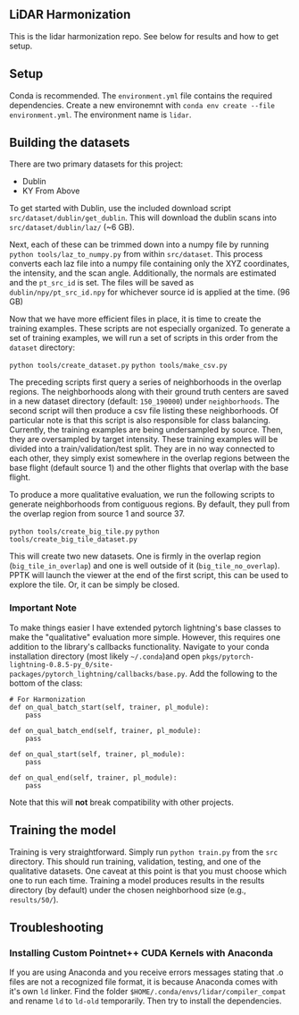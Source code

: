 LiDAR Harmonization
--

This is the lidar harmonization repo. See below for results and how to get setup.

## Setup

Conda is recommended. The `environment.yml` file contains the required dependencies. Create a new environemnt with `conda env create --file environment.yml`. The environment name is `lidar`. 


## Building the datasets

There are two primary datasets for this project:
- Dublin
- KY From Above

To get started with Dublin, use the included download script `src/dataset/dublin/get_dublin`. This will download the dublin scans into `src/dataset/dublin/laz/` (~6 GB). 

Next, each of these can be trimmed down into a numpy file by running `python tools/laz_to_numpy.py` from within `src/dataset`. This process converts each laz file into a numpy file containing only the XYZ coordinates, the intensity, and the scan angle. Additionally, the normals are estimated and the `pt_src_id` is set. The files will be saved as `dublin/npy/pt_src_id.npy` for whichever source id is applied at the time. (96 GB)

Now that we have more efficient files in place, it is time to create the training examples. These scripts are not especially organized. To generate a set of training examples, we will run a set of scripts in this order from the `dataset` directory:

`python tools/create_dataset.py`
`python tools/make_csv.py`

The preceding scripts first query a series of neighborhoods in the overlap regions. The neighborhoods along with their ground truth centers are saved in a new dataset directory (default: `150_190000`) under `neighborhoods`. The second script will then produce a csv file listing these neighborhoods. Of particular note is that this script is also responsible for class balancing. Currently, the training examples are being undersampled by source. Then, they are oversampled by target intensity. These training examples will be divided into a train/validation/test split. They are in no way connected to each other, they simply exist somewhere in the overlap regions between the base flight (default source 1) and the other flights that overlap with the base flight.

To produce a more qualitative evaluation, we run the following scripts to generate neighborhoods from contiguous regions. By default, they pull from the overlap region from source 1 and source 37. 

`python tools/create_big_tile.py`
`python tools/create_big_tile_dataset.py`

This will create two new datasets. One is firmly in the overlap region (`big_tile_in_overlap`) and one is well outside of it (`big_tile_no_overlap`). PPTK will launch the viewer at the end of the first script, this can be used to explore the tile. Or, it can be simply be closed. 

### Important Note
To make things easier I have extended pytorch lightning's base classes to make the "qualitative" evaluation more simple. However, this requires one addition to the library's callbacks functionality. Navigate to your conda installation directory (most likely `~/.conda`)and open `pkgs/pytorch-lightning-0.8.5-py_0/site-packages/pytorch_lightning/callbacks/base.py`. Add the following to the bottom of the class:
```
# For Harmonization
def on_qual_batch_start(self, trainer, pl_module):
    pass

def on_qual_batch_end(self, trainer, pl_module):
    pass

def on_qual_start(self, trainer, pl_module):
    pass

def on_qual_end(self, trainer, pl_module):
    pass
```

Note that this will **not** break compatibility with other projects. 


## Training the model

Training is very straightforward. Simply run `python train.py` from the `src` directory. This should run training, validation, testing, and one of the qualitative datasets. One caveat at this point is that you must choose which one to run each time. Training a model produces results in the results directory (by default) under the chosen neighborhood size (e.g., `results/50/`). 

## Troubleshooting

### Installing Custom Pointnet++ CUDA Kernels with Anaconda
If you are using Anaconda and you receive errors messages stating that .o files are not a recognized file format, it is because Anaconda comes with it's own `ld` linker. Find the folder `$HOME/.conda/envs/lidar/compiler_compat` and rename `ld` to `ld-old` temporarily. Then try to install the dependencies.
